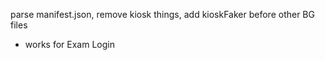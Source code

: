 parse manifest.json, remove kiosk things, add kioskFaker before other BG files

- works for Exam Login